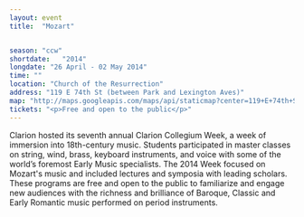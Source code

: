 ```yaml
---
layout: event
title:  "Mozart"


season: "ccw"
shortdate:   "2014"
longdate: "26 April - 02 May 2014"
time: ""
location: "Church of the Resurrection"
address: "119 E 74th St (between Park and Lexington Aves)"
map: "http://maps.googleapis.com/maps/api/staticmap?center=119+E+74th+St,+New+York,+NY+10021&zoom=16&size=700x300&maptype=roadmap&visual_refresh=true&markers=color:green%7Clabel:A%7C40.772257,-73.961974&sensor=false"
tickets: "<p>Free and open to the public</p>"
---
```


Clarion hosted its seventh annual Clarion Collegium Week, a week of immersion into 18th-century music. Students participated in master classes on string, wind, brass, keyboard instruments, and voice with some of the world’s foremost Early Music specialists. The 2014 Week focused on Mozart's music and included lectures and symposia with leading scholars. These programs are free and open to the public to familiarize and engage new audiences with the richness and brilliance of Baroque, Classic and Early Romantic music performed on period instruments.
